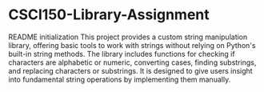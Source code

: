 # CSCI150-Library-Assignment
README initialization
This project provides a custom string manipulation library, offering basic tools to work with strings without relying on Python's built-in string methods. The library includes functions for checking if characters are alphabetic or numeric, converting cases, finding substrings, and replacing characters or substrings. It is designed to give users insight into fundamental string operations by implementing them manually.
